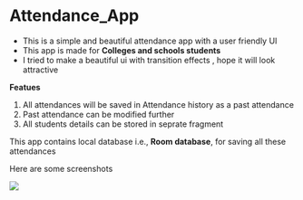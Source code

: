 # Attendance_App
  * This is a simple and beautiful attendance app  with a user friendly UI
  * This app is made for **Colleges and schools students**
  * I tried to make a beautiful ui with transition effects , hope it will look attractive
  
  **Featues**
  1. All attendances will be saved in Attendance history as a past attendance 
  2. Past attendance can be modified further
  3. All students details can be stored in seprate fragment
  
  This app contains local database i.e., **Room database**, for saving all these attendances 
  
  Here are some screenshots
  
  ![](AppImages/attendance_app_ui_pic_1)
